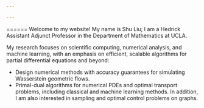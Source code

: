 ```yaml
---

---
```



======
Welcome to my website! My name is Shu Liu; I am a Hedrick Assistant Adjunct Professor in the Department of Mathematics at UCLA.

My research focuses on scientific computing, numerical analysis, and machine learning, with an emphasis on efficient, scalable algorithms for partial differential equations and beyond:
* Design numerical methods with accuracy guarantees for simulating Wasserstein geometric flows.
* Primal-dual algorithms for numerical PDEs and optimal transport problems, including classical and machine learning methods.
In addition, I am also interested in sampling and optimal control problems on graphs.




